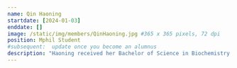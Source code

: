 ```yaml
---
name: Qin Haoning
startdate: [2024-01-03]
enddate: []
image: /static/img/members/QinHaoning.jpg #365 x 365 pixels, 72 dpi
position: Mphil Student
#subsequent:  update once you become an alumnus
description: "Haoning received her Bachelor of Science in Biochemistry from the University of Hong Kong (HKU). Her undergraduate studies laid the foundation for her interest in molecular biology and genetics. In Prof. Zhang's lab, Haoning employs a variety of molecular biology techniques to unravel the complex roles of non-coding RNAs in disease progression and brain function."
---
```

